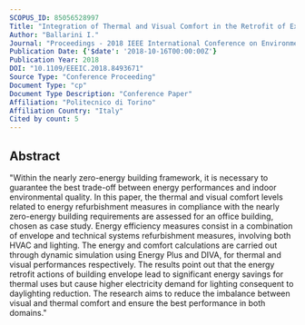 ```yaml
---
SCOPUS_ID: 85056528997
Title: "Integration of Thermal and Visual Comfort in the Retrofit of Existing Buildings"
Author: "Ballarini I."
Journal: "Proceedings - 2018 IEEE International Conference on Environment and Electrical Engineering and 2018 IEEE Industrial and Commercial Power Systems Europe, EEEIC/I and CPS Europe 2018"
Publication Date: {'$date': '2018-10-16T00:00:00Z'}
Publication Year: 2018
DOI: "10.1109/EEEIC.2018.8493671"
Source Type: "Conference Proceeding"
Document Type: "cp"
Document Type Description: "Conference Paper"
Affiliation: "Politecnico di Torino"
Affiliation Country: "Italy"
Cited by count: 5
---
```


## Abstract
"Within the nearly zero-energy building framework, it is necessary to guarantee the best trade-off between energy performances and indoor environmental quality. In this paper, the thermal and visual comfort levels related to energy refurbishment measures in compliance with the nearly zero-energy building requirements are assessed for an office building, chosen as case study. Energy efficiency measures consist in a combination of envelope and technical systems refurbishment measures, involving both HVAC and lighting. The energy and comfort calculations are carried out through dynamic simulation using Energy Plus and DIVA, for thermal and visual performances respectively. The results point out that the energy retrofit actions of building envelope lead to significant energy savings for thermal uses but cause higher electricity demand for lighting consequent to daylighting reduction. The research aims to reduce the imbalance between visual and thermal comfort and ensure the best performance in both domains."
